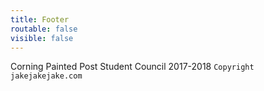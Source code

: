 ```yaml
---
title: Footer
routable: false
visible: false
---
```


Corning Painted Post Student Council 2017-2018
```Copyright jakejakejake.com```

